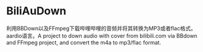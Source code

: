 # BiliAuDown
利用BBDown以及FFmpeg下载哔哩哔哩的音频并将其转换为MP3或者flac格式。aardio语言。A project to down audio with cover from bilibili.com via BBdown and FFmpeg project, and convert the m4a to mp3/flac format.
